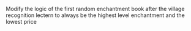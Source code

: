 Modify the logic of the first random enchantment book after the village recognition lectern to always be the highest level enchantment and the lowest price

